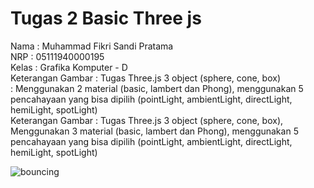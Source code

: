 # Tugas 2 Basic Three js
Nama                : Muhammad Fikri Sandi Pratama <br/>
NRP                 : 05111940000195 <br/>
Kelas               : Grafika Komputer - D <br/>
Keterangan Gambar   : Tugas Three.js 3 object (sphere, cone, box) <br>
                    : Menggunakan 2 material (basic, lambert dan Phong), menggunakan 5 pencahayaan yang bisa dipilih (pointLight, ambientLight, directLight, hemiLight, spotLight) <br>
Keterangan Gambar   : Tugas Three.js 3 object (sphere, cone, box), Menggunakan 3 material (basic, lambert dan Phong), menggunakan 5 pencahayaan yang bisa dipilih (pointLight, ambientLight, directLight, hemiLight, spotLight) <br>

![bouncing](../img/threejs.gif)
